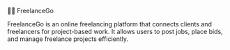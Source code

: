 🧑‍💻 FreelanceGo

FreelanceGo is an online freelancing platform that connects clients and freelancers for project-based work.
It allows users to post jobs, place bids, and manage freelance projects efficiently.
